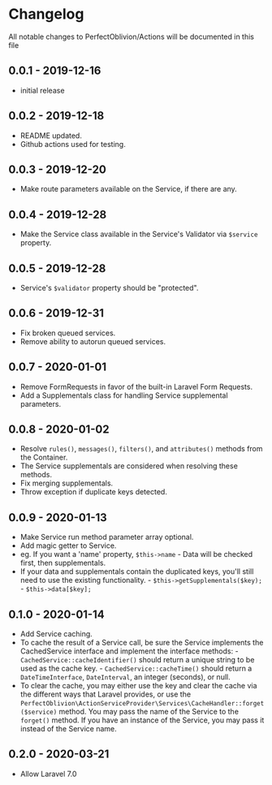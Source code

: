 # Changelog

All notable changes to PerfectOblivion/Actions will be documented in this file

## 0.0.1 - 2019-12-16

-   initial release


## 0.0.2 - 2019-12-18

-   README updated.
-   Github actions used for testing.

## 0.0.3 - 2019-12-20

-   Make route parameters available on the Service, if there are any.

## 0.0.4 - 2019-12-28

-   Make the Service class available in the Service's Validator via ```$service``` property.

## 0.0.5 - 2019-12-28

-   Service's ```$validator``` property should be "protected".

## 0.0.6 - 2019-12-31

-   Fix broken queued services.
-   Remove ability to autorun queued services.

## 0.0.7 - 2020-01-01

-   Remove FormRequests in favor of the built-in Laravel Form Requests.
-   Add a Supplementals class for handling Service supplemental parameters.

## 0.0.8 - 2020-01-02

-   Resolve ```rules()```, ```messages()```, ```filters()```, and ```attributes()``` methods from the Container.
   -   The Service supplementals are considered when resolving these methods.
-   Fix merging supplementals.
   -   Throw exception if duplicate keys detected.

## 0.0.9 - 2020-01-13

-   Make Service run method parameter array optional.
-   Add magic getter to Service.
   -   eg. If you want a 'name' property, ```$this->name```
      -   Data will be checked first, then supplementals.
   -   If your data and supplementals contain the duplicated keys, you'll still need to use the existing functionality.
      -   ```$this->getSupplementals($key);```
      -   ```$this->data[$key];```

## 0.1.0 - 2020-01-14

-   Add Service caching.
   -   To cache the result of a Service call, be sure the Service implements the CachedService interface and implement the interface methods:
      -   ```CachedService::cacheIdentifier()``` should return a unique string to be used as the cache key.
      -   ```CachedService::cacheTime()``` should return a ```DateTimeInterface```, ```DateInterval```, an integer (seconds), or null.
   -   To clear the cache, you may either use the key and clear the cache via the different ways that Laravel provides, or use the
       ```PerfectOblivion\ActionServiceProvider\Services\CacheHandler::forget($service)``` method. You may pass the name of the Service to the
       ```forget()``` method. If you have an instance of the Service, you may pass it instead of the Service name.

## 0.2.0 - 2020-03-21

-   Allow Laravel 7.0
